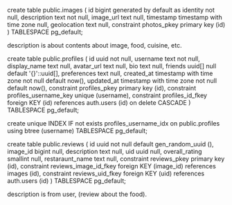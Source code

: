 create table public.images (
  id bigint generated by default as identity not null,
  description text not null,
  image_url text null,
  timestamp timestamp with time zone null,
  geolocation text null,
  constraint photos_pkey primary key (id)
) TABLESPACE pg_default;

description is about contents about image, food, cuisine, etc.

create table public.profiles (
  id uuid not null,
  username text not null,
  display_name text null,
  avatar_url text null,
  bio text null,
  friends uuid[] null default '{}'::uuid[],
  preferences text null,
  created_at timestamp with time zone not null default now(),
  updated_at timestamp with time zone not null default now(),
  constraint profiles_pkey primary key (id),
  constraint profiles_username_key unique (username),
  constraint profiles_id_fkey foreign KEY (id) references auth.users (id) on delete CASCADE
) TABLESPACE pg_default;

create unique INDEX IF not exists profiles_username_idx on public.profiles using btree (username) TABLESPACE pg_default;

create table public.reviews (
  id uuid not null default gen_random_uuid (),
  image_id bigint null,
  description text null,
  uid uuid null,
  overall_rating smallint null,
  restaraunt_name text null,
  constraint reviews_pkey primary key (id),
  constraint reviews_image_id_fkey foreign KEY (image_id) references images (id),
  constraint reviews_uid_fkey foreign KEY (uid) references auth.users (id)
) TABLESPACE pg_default;

description is from user, (review about the food). 